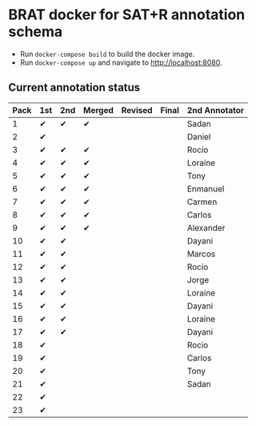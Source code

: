 # BRAT docker for SAT+R annotation schema

* Run `docker-compose build` to build the docker image.
* Run `docker-compose up` and navigate to [http://localhost:8080](http://localhost:8080).

## Current annotation status

| **Pack** | **1st** | **2nd** | **Merged** | **Revised** | **Final** | **2nd Annotator** |
|--|--|--|--|--|--|--|
|  1 | ✔ | ✔ | ✔ |   |   |  Sadan     |
|  2 | ✔ |   |   |   |   |  Daniel    |
|  3 | ✔ | ✔ | ✔ |   |   |  Rocío     |
|  4 | ✔ | ✔ | ✔ |   |   |  Loraine   |
|  5 | ✔ | ✔ | ✔ |   |   |  Tony      |
|  6 | ✔ | ✔ | ✔ |   |   |  Enmanuel  |
|  7 | ✔ | ✔ | ✔ |   |   |  Carmen    |
|  8 | ✔ | ✔ | ✔ |   |   |  Carlos    |
|  9 | ✔ | ✔ | ✔ |   |   |  Alexander |
| 10 | ✔ | ✔ |   |   |   |  Dayani    |
| 11 | ✔ | ✔ |   |   |   |  Marcos    |
| 12 | ✔ | ✔ |   |   |   |  Rocio     |
| 13 | ✔ | ✔ |   |   |   |  Jorge     |
| 14 | ✔ | ✔ |   |   |   |  Loraine   |
| 15 | ✔ | ✔ |   |   |   |  Dayani    |
| 16 | ✔ | ✔ |   |   |   |  Loraine   |
| 17 | ✔ | ✔ |   |   |   |  Dayani    |
| 18 | ✔ |   |   |   |   |  Rocio     |
| 19 | ✔ |   |   |   |   |  Carlos    |
| 20 | ✔ |   |   |   |   |  Tony      |
| 21 | ✔ |   |   |   |   |  Sadan     |
| 22 | ✔ |   |   |   |   |            |
| 23 | ✔ |   |   |   |   |            |
